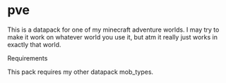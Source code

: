 # pve

This is a datapack for one of my minecraft adventure worlds. I may try to make it work on whatever world you use it, but atm it really just works in exactly that world.

Requirements

This pack requires my other datapack mob_types.
